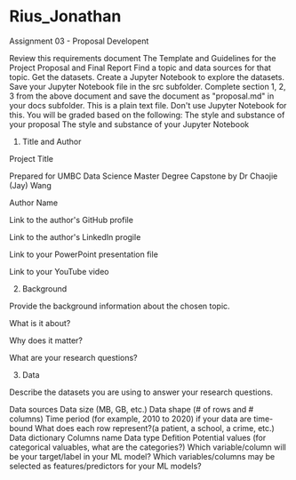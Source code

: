 # Rius_Jonathan

Assignment 03 - Proposal Developent

Review this requirements document The Template and Guidelines for the Project Proposal and Final Report Find a topic and data sources for that topic. Get the datasets. Create a Jupyter Notebook to explore the datasets. Save your Jupyter Notebook file in the src subfolder. Complete section 1, 2, 3 from the above document and save the document as "proposal.md" in your docs subfolder. This is a plain text file. Don't use Jupyter Notebook for this. You will be graded based on the following: The style and substance of your proposal The style and substance of your Jupyter Notebook


1. Title and Author

Project Title

Prepared for UMBC Data Science Master Degree Capstone by Dr Chaojie (Jay) Wang

Author Name

Link to the author's GitHub profile

Link to the author's LinkedIn progile

Link to your PowerPoint presentation file

Link to your YouTube video

2. Background

Provide the background information about the chosen topic.

What is it about?

Why does it matter?

What are your research questions?


3. Data

Describe the datasets you are using to answer your research questions.

Data sources
Data size (MB, GB, etc.)
Data shape (# of rows and # columns)
Time period (for example, 2010 to 2020) if your data are time-bound
What does each row represent?(a patient, a school, a crime, etc.)
Data dictionary
Columns name
Data type
Defition
Potential values (for categorical valuables, what are the categories?)
Which variable/column will be your target/label in your ML model?
Which variables/columns may be selected as features/predictors for your ML models?
